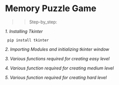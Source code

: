 # Memory Puzzle Game


>> Step-by_step:

*1. Installing Tkinter*

     pip install tkinter
     
 *2. Importing Modules and initializing tkinter window*
 
 *3. Various functions required for creating easy level*
 
 *4. Various function required for creating medium level*
 
 *5. Various function required for creating hard level*

 
